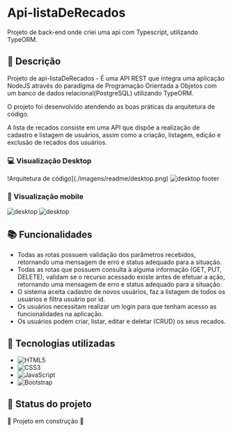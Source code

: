 # Api-listaDeRecados
Projeto de back-end onde criei uma api com Typescript, utilizando TypeORM.

## :memo: Descrição
Projeto de api-listaDeRecados - É uma API REST que integra uma aplicação NodeJS através do paradigma de Programação Orientada a Objetos com um banco de dados relacional(PostgreSQL) utilizando TypeORM. 

O projeto foi desenvolvido atendendo as boas práticas da arquitetura de código.

A lista de recados consiste em uma API que dispõe a realização de cadastro e listagem de usuários, assim como a criação, listagem, edição e exclusão de recados dos usuários.

 
 ### :computer: Visualização Desktop 
 !Arquitetura de código](./imagens/readme/desktop.png)
 ![desktop footer](./imagens/readme/desktop2.png)

 ###  :iphone: Visualização mobile

 ![desktop](./imagens/readme/mobile1.png)
 ![desktop](./imagens/readme/mobile2.png)


## :books: Funcionalidades

* Todas as rotas possuem validação dos parâmetros recebidos, retornando uma mensagem de erro e status adequado para a situação.
* Todas as rotas que possuem consulta à alguma informação (GET, PUT, DELETE), validam se o recurso acessado existe antes de efetuar a ação, retornando uma mensagem de erro e status adequado para a situação.
* O sistema aceita cadastro de novos usuários, faz a listagem de todos os usuários e filtra usuário por id.
* Os usuários necessitam realizar um login para que tenham acesso as funcionalidades na aplicação.
* Os usuários podem criar, listar, editar e deletar (CRUD) os seus recados.

##  :wrench: Tecnologias utilizadas

* ![HTML5](https://img.shields.io/badge/html5-%23E34F26.svg?style=for-the-badge&logo=html5&logoColor=white)
* ![CSS3](https://img.shields.io/badge/css3-%231572B6.svg?style=for-the-badge&logo=css3&logoColor=white)
* ![JavaScript](https://img.shields.io/badge/javascript-%23323330.svg?style=for-the-badge&logo=javascript&logoColor=%23F7DF1E)
* ![Bootstrap](https://img.shields.io/badge/bootstrap-%238511FA.svg?style=for-the-badge&logo=bootstrap&logoColor=white)


## :dart: Status do projeto
:construction: Projeto em construção :construction:
